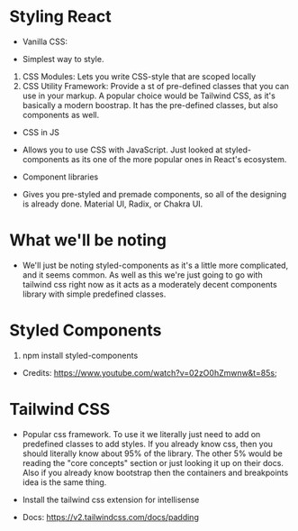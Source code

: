 # Styling React

- Vanilla CSS:

* Simplest way to style.

1. CSS Modules: Lets you write CSS-style that are scoped locally
2. CSS Utility Framework: Provide a st of pre-defined classes that you can use in your markup. A popular choice would be Tailwind CSS, as it's basically a modern boostrap. It has the pre-defined classes, but also components as well.

- CSS in JS

* Allows you to use CSS with JavaScript. Just looked at styled-components as its one of the more popular ones in React's ecosystem.

- Component libraries

* Gives you pre-styled and premade components, so all of the designing is already done. Material UI, Radix, or Chakra UI.

# What we'll be noting

- We'll just be noting styled-components as it's a little more complicated, and it seems common. As well as this we're just going to go with tailwind css right now as it acts as a moderately decent components library with simple predefined classes.

# Styled Components

1. npm install styled-components

- Credits: https://www.youtube.com/watch?v=02zO0hZmwnw&t=85s;

# Tailwind CSS

- Popular css framework. To use it we literally just need to add on predefined
  classes to add styles. If you already know css, then you should literally
  know about 95% of the library. The other 5% would be reading the "core concepts"
  section or just looking it up on their docs. Also if you already know bootstrap then
  the containers and breakpoints idea is the same thing.

- Install the tailwind css extension for intellisense
- Docs: https://v2.tailwindcss.com/docs/padding
